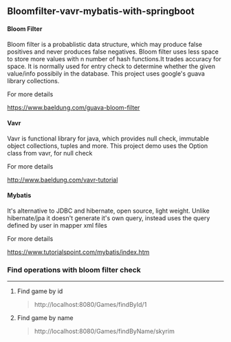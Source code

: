 ## Bloomfilter-vavr-mybatis-with-springboot
	
#### Bloom Filter

Bloom filter is a probablistic data structure, which may produce false positives and never produces false negatives. 
Bloom filter uses less space to store more values with n number of hash functions.It trades accuracy for space.
It is normally used for entry check to determine whether the given value/info possibily in the database.
This project uses google's guava library collections.

For more details
 
https://www.baeldung.com/guava-bloom-filter

#### Vavr

Vavr is functional library for java, which provides null check, immutable object collections, tuples and more.
This project demo uses the Option class from vavr, for null check 

For more details

http://www.baeldung.com/vavr-tutorial

#### Mybatis

It's alternative to JDBC and hibernate, open source, light weight. Unlike hibernate/jpa it doesn't generate it's own query, instead uses the query defined by user in mapper xml files

For more details

https://www.tutorialspoint.com/mybatis/index.htm

### Find operations with bloom filter check
-------------------------------------------
1. Find game by id

	> http://localhost:8080/Games/findById/1


2. Find game by name

	> http://localhost:8080/Games/findByName/skyrim

 

	
